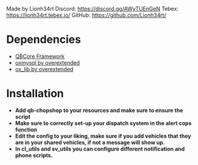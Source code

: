 Made by Lionh34rt
Discord: https://discord.gg/AWyTUEnGeN
Tebex: https://lionh34rt.tebex.io/
GitHub: https://github.com/Lionh34rt/

# Dependencies
* [QBCore Framework](https://github.com/qbcore-framework)
* [oxmysql by overextended](https://github.com/overextended/oxmysql)
* [ox_lib by overextended](https://github.com/overextended/ox_lib)

# Installation
* **Add qb-chopshop to your resources and make sure to ensure the script**
* **Make sure to correctly set-up your dispatch system in the alert cops function**
* **Edit the config to your liking, make sure if you add vehicles that they are in your shared vehicles, if not a message will show up.**
* **In cl_utils and sv_utils you can configure different notification and phone scripts.**
